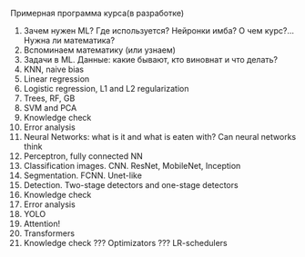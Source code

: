 Примерная программа курса(в разработке)

   
   1. Зачем нужен ML? Где используется? Нейронки имба? О чем курс?... Нужна ли математика?
   2. Вспоминаем математику (или узнаем)
   3. Задачи в ML. Данные: какие бывают, кто виновнат и что делать?
   4. KNN, naive bias
   5. Linear regression
   6. Logistic regression, L1 and L2 regularization
   7. Trees, RF, GB
   8. SVM and PCA
   9. Knowledge check
   10. Error analysis
   11. Neural Networks: what is it and what is eaten with? Can neural networks think
   12. Perceptron, fully connected NN
   13. Classification images. CNN. ResNet, MobileNet, Inception
   14. Segmentation. FCNN. Unet-like
   15. Detection. Two-stage detectors and one-stage detectors
   16. Knowledge check
   17. Error analysis
   18. YOLO
   19. Attention!
   20. Transformers
   21. Knowledge check
??? Optimizators
??? LR-schedulers

